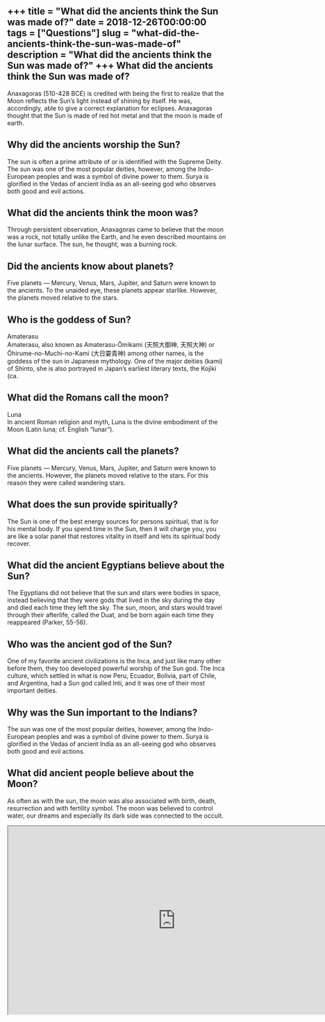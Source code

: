 +++
title = "What did the ancients think the Sun was made of?"
date = 2018-12-26T00:00:00
tags = ["Questions"]
slug = "what-did-the-ancients-think-the-sun-was-made-of"
description = "What did the ancients think the Sun was made of?"
+++
What did the ancients think the Sun was made of?
------------------------------------------------

Anaxagoras (510-428 BCE) is credited with being the first to realize that the Moon reflects the Sun’s light instead of shining by itself. He was, accordingly, able to give a correct explanation for eclipses. Anaxagoras thought that the Sun is made of red hot metal and that the moon is made of earth.

Why did the ancients worship the Sun?
-------------------------------------

The sun is often a prime attribute of or is identified with the Supreme Deity. The sun was one of the most popular deities, however, among the Indo-European peoples and was a symbol of divine power to them. Surya is glorified in the Vedas of ancient India as an all-seeing god who observes both good and evil actions.

What did the ancients think the moon was?
-----------------------------------------

Through persistent observation, Anaxagoras came to believe that the moon was a rock, not totally unlike the Earth, and he even described mountains on the lunar surface. The sun, he thought, was a burning rock.

Did the ancients know about planets?
------------------------------------

Five planets — Mercury, Venus, Mars, Jupiter, and Saturn were known to the ancients. To the unaided eye, these planets appear starlike. However, the planets moved relative to the stars.

Who is the goddess of Sun?
--------------------------

Amaterasu  
Amaterasu, also known as Amaterasu-Ōmikami (天照大御神, 天照大神) or Ōhirume-no-Muchi-no-Kami (大日孁貴神) among other names, is the goddess of the sun in Japanese mythology. One of the major deities (kami) of Shinto, she is also portrayed in Japan’s earliest literary texts, the Kojiki (ca.

What did the Romans call the moon?
----------------------------------

Luna  
In ancient Roman religion and myth, Luna is the divine embodiment of the Moon (Latin luna; cf. English “lunar”).

What did the ancients call the planets?
---------------------------------------

Five planets — Mercury, Venus, Mars, Jupiter, and Saturn were known to the ancients. However, the planets moved relative to the stars. For this reason they were called wandering stars.

What does the sun provide spiritually?
--------------------------------------

The Sun is one of the best energy sources for persons spiritual, that is for his mental body. If you spend time in the Sun, then it will charge you, you are like a solar panel that restores vitality in itself and lets its spiritual body recover.

What did the ancient Egyptians believe about the Sun?
-----------------------------------------------------

The Egyptians did not believe that the sun and stars were bodies in space, instead believing that they were gods that lived in the sky during the day and died each time they left the sky. The sun, moon, and stars would travel through their afterlife, called the Duat, and be born again each time they reappeared (Parker, 55-56).

Who was the ancient god of the Sun?
-----------------------------------

One of my favorite ancient civilizations is the Inca, and just like many other before them, they too developed powerful worship of the Sun god. The Inca culture, which settled in what is now Peru, Ecuador, Bolivia, part of Chile, and Argentina, had a Sun god called Inti, and it was one of their most important deities.

Why was the Sun important to the Indians?
-----------------------------------------

The sun was one of the most popular deities, however, among the Indo-European peoples and was a symbol of divine power to them. Surya is glorified in the Vedas of ancient India as an all-seeing god who observes both good and evil actions.

What did ancient people believe about the Moon?
-----------------------------------------------

As often as with the sun, the moon was also associated with birth, death, resurrection and with fertility symbol. The moon was believed to control water, our dreams and especially its dark side was connected to the occult.

<iframe allow="accelerometer; autoplay; clipboard-write; encrypted-media; gyroscope; picture-in-picture" allowfullscreen="" class="__youtube_prefs__  epyt-is-override  no-lazyload" data-no-lazy="1" data-origheight="433" data-origwidth="770" data-skipgform_ajax_framebjll="" height="433" id="_ytid_94447" loading="lazy" src="https://www.youtube.com/embed/HKb86z815z0?enablejsapi=1&autoplay=0&cc_load_policy=0&cc_lang_pref=&iv_load_policy=1&loop=0&modestbranding=0&rel=1&fs=1&playsinline=0&autohide=2&theme=dark&color=red&controls=1&" title="YouTube player" width="770"></iframe>